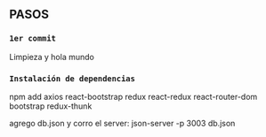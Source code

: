 ## PASOS

### `1er commit`
Limpieza y hola mundo

### `Instalación de dependencias`
npm add axios react-bootstrap redux react-redux react-router-dom bootstrap redux-thunk

agrego db.json y corro el server:
    json-server -p 3003 db.json